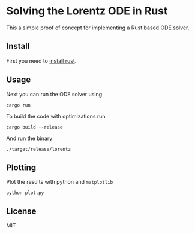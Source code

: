 # Solving the Lorentz ODE in Rust

This a simple proof of concept for implementing a Rust based ODE solver.

## Install
First you need to [install rust](https://www.rust-lang.org/tools/install).

## Usage
Next you can run the ODE solver using
```
cargo run
```
To build the code with optimizations run
```
cargo build --release
```
And run the binary
```
./target/release/lorentz
```
## Plotting
Plot the results with python and `matplotlib` 
```
python plot.py
```

## License
MIT